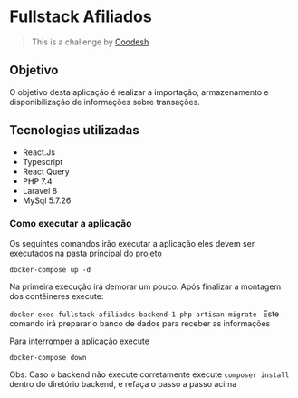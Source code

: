 # Fullstack Afiliados
>  This is a challenge by [Coodesh](https://coodesh.com/)

## Objetivo

O objetivo desta aplicação é realizar a importação, armazenamento e disponibilização de informações sobre transações.

## Tecnologias utilizadas

- React.Js
- Typescript
- React Query
- PHP 7.4
- Laravel 8
- MySql 5.7.26

### Como executar a aplicação

Os seguintes comandos irão executar a aplicação eles devem ser executados na pasta principal do projeto

`docker-compose up -d`

Na primeira execução irá demorar um pouco. Após finalizar a montagem dos contêineres execute:

`docker exec fullstack-afiliados-backend-1 php artisan migrate
`
Este comando irá preparar o banco de dados para receber as informações

Para interromper a aplicação execute

   `docker-compose down`

Obs: Caso o backend não execute corretamente execute `composer install` dentro do diretório backend, e refaça o passo a passo acima

